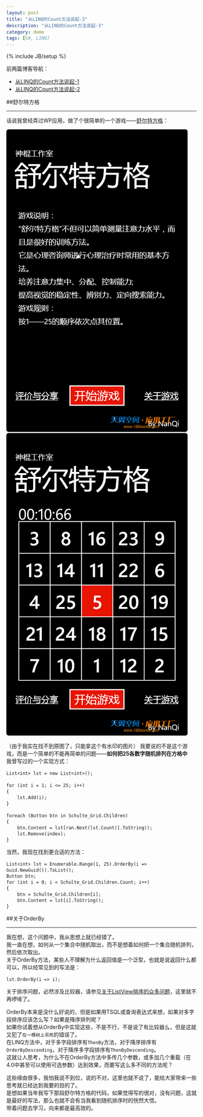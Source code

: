 ```yaml
---
layout: post
title: "从LINQ的Count方法说起-3"
description: "从LINQ的Count方法说起-3"
category: demo
tags: [C#, LINQ]
---
```

{% include JB/setup %}

前两篇博客导航：  

* [从LINQ的Count方法说起-1](/blog/2012/12/20/linq-count-1/)
* [从LINQ的Count方法说起-2](/blog/2012/12/22/linq-count-2/)

##舒尔特方格

---

话说我曾经弄过WP应用，做了个很简单的一个游戏——[舒尔特方格](http://baike.baidu.com/view/2450431.htm)：  

![舒尔特方格1](/image/SchulteGrid1.png)
![舒尔特方格2](/image/SchulteGrid2.png)

（由于我实在找不到原图了，只能拿这个有水印的图片）
我要说的不是这个游戏，而是一个简单的不能再简单的问题——**如何把25各数字随机排列在方格中**  
我曾写过的一个实现方式：  

    List<int> lst = new List<int>();

    for (int i = 1; i <= 25; i++)
    {
        lst.Add(i);
    }

    foreach (Button btn in Schulte_Grid.Children)
    {
        btn.Content = lst[ran.Next(lst.Count)].ToString();
        lst.Remove(index);
    }

当然，我现在找到更合适的方法：  

    List<int> lst = Enumerable.Range(1, 25).OrderBy(i => Guid.NewGuid()).ToList();
    Button btn;
    for (int i = 0; i < Schulte_Grid.Children.Count; i++)
    {
        btn = Schulte_Grid.Children[i];
        btn.Content = lst[i].ToString();
    }

##关于OrderBy

---

我在想，这个问题中，我从思想上就已经错了。  
我一直在想，如何从一个集合中随机取出，而不是想着如何把一个集合随机排列，然后依次取出。  
关于OrderBy方法，某些人不理解为什么返回值是一个泛型，也就是说返回什么都可以，所以经常见到的写法是：  

    lst.OrderBy(i => i);

关于排序问题，必然涉及比较器，请参见[关于ListView排序的众多问题](/blog/2012/11/22/winform/#ListViewSort)，这里就不再啰嗦了。  

OrderBy本来是没什么好说的，但是如果用TSQL或查询表达式来想，如果对多字段排序应该怎么写？如果是降序排列呢？  
如果你试着想从OrderBy中实现这些，不是不行，不是说了有比较器么，但是这就又犯了`在一棵树上吊死`的错误了。  
在LINQ方法中，对于多字段排序有`ThenBy`方法，对于降序排序有`OrderByDescending`，对于降序多字段排序有`ThenByDescending`。  
这就让人思考，为什么不在OrderBy方法中多传几个参数，或多加几个重载（在4.0中甚至可以使用可选参数）达到效果，而要写这么多不同的方法呢？  

这些缘由很多，我怕我说不到位，说的不对，这里也就不说了，能给大家带来一些思考就已经达到我要的目的了。  
是想如果当年我写下那段舒尔特方格的代码，如果觉得写的很对，没有问题，这就是最好的写法，那么也就不会有当我看到随机排序时的恍然大悟。  
带着问题去学习，向来都是最高效的。  
